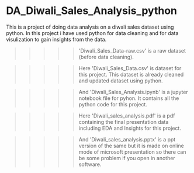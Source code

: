 # DA_Diwali_Sales_Analysis_python

This is a project of doing data analysis on a diwali sales dataset using python. In this project i have used python for data cleaning and for data visulization to gain insights from the data.

>>>>> 'Diwali_Sales_Data-raw.csv' is a raw dataset (before data cleaning).

>>>>> Here 'Diwali_Sales_Data.csv' is dataset for this project. This dataset is already cleaned and updated dataset using python.

>>>>> And 'Diwali_Sales_Analysis.ipynb' is a jupyter notebook file for pyhon. It contains all the python code for this project.

>>>>> Here 'Diwali_sales_analysis.pdf' is a pdf containing the final presentation data including EDA and Insights for this project.

>>>>> And 'Diwali_sales_analysis.pptx' is a ppt version of the same but it is made on online mode of microsoft presentation so there can be some problem if you open in another software.
